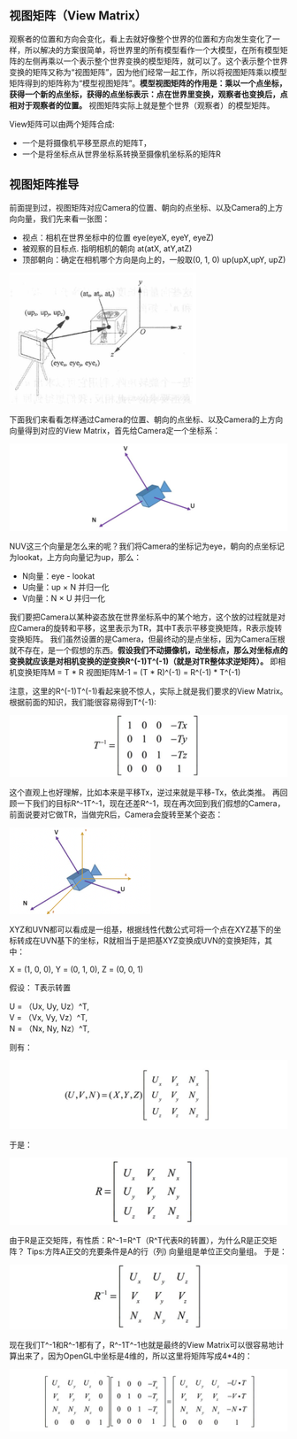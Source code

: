 ## 视图矩阵（View Matrix）
观察者的位置和方向会变化，看上去就好像整个世界的位置和方向发生变化了一样，所以解决的方案很简单，将世界里的所有模型看作一个大模型，在所有模型矩阵的左侧再乘以一个表示整个世界变换的模型矩阵，就可以了。这个表示整个世界变换的矩阵又称为“视图矩阵”，因为他们经常一起工作，所以将视图矩阵乘以模型矩阵得到的矩阵称为“模型视图矩阵”。<b>模型视图矩阵的作用是：乘以一个点坐标，获得一个新的点坐标，获得的点坐标表示：点在世界里变换，观察者也变换后，点相对于观察者的位置。</b>
视图矩阵实际上就是整个世界（观察者）的模型矩阵。

View矩阵可以由两个矩阵合成:

 - 一个是将摄像机平移至原点的矩阵T，
 - 一个是将坐标点从世界坐标系转换至摄像机坐标系的矩阵R


## 视图矩阵推导
前面提到过，视图矩阵对应Camera的位置、朝向的点坐标、以及Camera的上方向向量，我们先来看一张图： 

 - 视点：相机在世界坐标中的位置 eye(eyeX, eyeY, eyeZ)
 - 被观察的目标点. 指明相机的朝向 at(atX, atY,atZ)
 - 顶部朝向：确定在相机哪个方向是向上的，一般取(0, 1, 0) up(upX,upY, upZ)

<img src="../blog/pics/view_matrix_1.jpg" alt="view_matrix_1" style="zoom:33%;" />

下面我们来看看怎样通过Camera的位置、朝向的点坐标、以及Camera的上方向向量得到对应的View Matrix，首先给Camera定一个坐标系： 

<img src="../blog/pics/view_matrix_2.jpg" alt="view_matrix_2" style="zoom:67%;" />

NUV这三个向量是怎么来的呢？我们将Camera的坐标记为eye，朝向的点坐标记为lookat，上方向向量记为up，那么： 
 - N向量：eye - lookat 
 - U向量：up × N 并归一化 
 - V向量：N × U 并归一化 

我们要把Camera以某种姿态放在世界坐标系中的某个地方，这个放的过程就是对应Camera的旋转和平移，这里表示为TR，其中T表示平移变换矩阵，R表示旋转变换矩阵。 我们虽然设置的是Camera，但最终动的是点坐标，因为Camera压根就不存在，是一个假想的东西。<b>假设我们不动摄像机，动坐标点，那么对坐标点的变换就应该是对相机变换的逆变换R^(-1)T^(-1)（就是对TR整体求逆矩阵）。</b>
即相机变换矩阵M = T * R	视图矩阵M-1 = (T * R)^(-1) = R^(-1) * T^(-1)

注意，这里的R^(-1)T^(-1)看起来貌不惊人，实际上就是我们要求的View Matrix。 根据前面的知识，我们能很容易得到T^(-1): 

<img src="../blog/pics/view_matrix_3.jpg" alt="view_matrix_3" style="zoom:50%;" />

这个直观上也好理解，比如本来是平移Tx，逆过来就是平移-Tx，依此类推。 再回顾一下我们的目标R^-1T^-1，现在还差R^-1，现在再次回到我们假想的Camera，前面说要对它做TR，当做完R后，Camera会旋转至某个姿态： 

<img src="../blog/pics/view_matrix_4.png" alt="view_matrix_4" style="zoom:25%;" />

XYZ和UVN都可以看成是一组基，根据线性代数公式可将一个点在XYZ基下的坐标转成在UVN基下的坐标，R就相当于是把基XYZ变换成UVN的变换矩阵，其中： 

X = (1, 0, 0), Y = (0, 1, 0), Z = (0, 0, 1)

假设： T表示转置

U = （Ux, Uy, Uz）^T,  
V = （Vx, Vy, Vz）^T,  
N = （Nx, Ny, Nz）^T, 

则有： 

<img src="../blog/pics/view_matrix_5.jpg" alt="view_matrix_5" style="zoom:50%;" />

于是： 

<img src="../blog/pics/view_matrix_6.jpg" alt="view_matrix_6" style="zoom:50%;" />

由于R是正交矩阵，有性质：R^-1=R^T（R^T代表R的转置），为什么R是正交矩阵？ Tips:方阵A正交的充要条件是A的行（列) 向量组是单位正交向量组。 于是：

<img src="../blog/pics/view_matrix_7.jpg" alt="view_matrix_7" style="zoom:50%;" />

现在我们T^-1和R^-1都有了，R^-1T^-1也就是最终的View Matrix可以很容易地计算出来了，因为OpenGL中坐标是4维的，所以这里将矩阵写成4*4的：

<img src="../blog/pics/view_matrix_8.jpg" alt="view_matrix_8" style="zoom:50%;" />

